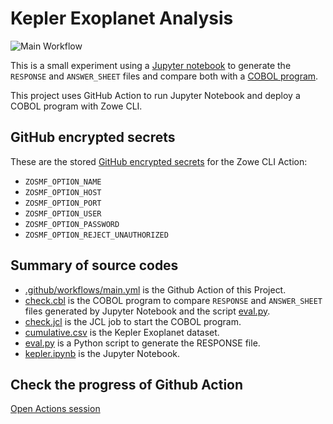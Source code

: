 # Kepler Exoplanet Analysis

![Main Workflow](https://github.com/richardnas/kepler-exoplanet-analysis/workflows/Main%20Workflow/badge.svg)

This is a small experiment using a [Jupyter notebook](./kepler.ipynb) to generate the `RESPONSE` and `ANSWER_SHEET` files and compare both with a [COBOL program](./check.cbl).

This project uses GitHub Action to run Jupyter Notebook and deploy a COBOL program with Zowe CLI.

## GitHub encrypted secrets
These are the stored [GitHub encrypted secrets](https://docs.github.com/en/free-pro-team@latest/actions/reference/encrypted-secrets) for the Zowe CLI Action:
- `ZOSMF_OPTION_NAME`
- `ZOSMF_OPTION_HOST`
- `ZOSMF_OPTION_PORT`
- `ZOSMF_OPTION_USER`
- `ZOSMF_OPTION_PASSWORD`
- `ZOSMF_OPTION_REJECT_UNAUTHORIZED`

## Summary of source codes

- [.github/workflows/main.yml](.github/workflows/main.yml) is the Github Action of this Project.
- [check.cbl](./check.cbl) is the COBOL program to compare `RESPONSE` and `ANSWER_SHEET` files generated by Jupyter Notebook and the script [eval.py](./eval.py).
- [check.jcl](./check.jcl) is the JCL job to start the COBOL program.
- [cumulative.csv](./cumulative.csv) is the Kepler Exoplanet dataset.
- [eval.py](./eval.py) is a Python script to generate the RESPONSE file.
- [kepler.ipynb](./kepler.ipynb) is the Jupyter Notebook.


## Check the progress of Github Action

[Open Actions session](https://github.com/richardnas/kepler-exoplanet-analysis/actions)
